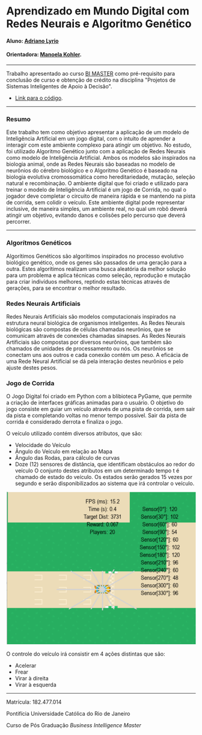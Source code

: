# Aprendizado em Mundo Digital com Redes Neurais e Algoritmo Genético

#### Aluno: [Adriano Lyrio](https://github.com/adrianolyrio)
#### Orientadora: [Manoela Kohler](https://github.com/manoelakohler).

---

Trabalho apresentado ao curso [BI MASTER](https://ica.puc-rio.ai/bi-master) como pré-requisito para conclusão de curso e obtenção de crédito na disciplina "Projetos de Sistemas Inteligentes de Apoio à Decisão".

- [Link para o código](https://github.com/adrianolyrio/ann_ga). 

---

### Resumo

Este trabalho tem como objetivo apresentar a aplicação de um modelo de Inteligência Artificial em um jogo digital, com o intuito de aprender a interagir com este ambiente complexo para atingir um objetivo.
No estudo, foi utilizado Algoritmo Genético junto com a aplicação de Redes Neurais como modelo de Inteligência Artificial. Ambos os modelos são inspirados na biologia animal, onde as Redes Neurais são baseadas no modelo de neurônios do cérebro biológico e o Algoritmo Genético é baseado na biologia evolutiva cromossomática como hereditariedade, mutação, seleção natural e recombinação.
O ambiente digital que foi criado e utilizado para treinar o modelo de Inteligência Artificial é um jogo de Corrida, no qual o jogador deve completar o circuito de maneira rápida e se mantendo na pista de corrida, sem colidir o veículo. Este ambiente digital pode representar inclusive, de maneira simples, um ambiente real, no qual um robô deverá atingir um objetivo, evitando danos e colisões pelo percurso que deverá percorrer.

---

### Algorítmos Genéticos

Algorítimos Genéticos são algorítimos inspirados no processo evolutivo biológico genético, onde os genes são passados de uma geração para a outra. Estes algorítimos realizam uma busca aleatória da melhor solução para um problema e aplica técnicas como seleção, reprodução e mutação para criar indivíduos melhores, reptindo estas técnicas através de gerações, para se encontrar o melhor resultado.

### Redes Neurais Artificiais

Redes Neurais Artificiais são modelos computacionais inspirados na estrutura neural biológica de organismos inteligentes. As Redes Neurais biológicas são compostas de células chamadas neurônios, que se comunicam através de conexões chamadas sinapses.
As Redes Neurais Artificiais são compostas por diversos neurônios, que também são chamados de unidades de processamento ou nós. Os neurônios se conectam uns aos outros e cada conexão contém um peso. A eficácia de uma Rede Neural Artificial se dá pela interação destes neurônios e pelo ajuste destes pesos.

### Jogo de Corrida

O Jogo Digital foi criado em Python com a blibioteca PyGame, que permite a criação de interfaces gráficas animadas para o usuário. O objetivo do jogo consiste em guiar um veículo através de uma pista de corrida, sem sair da pista e completando voltas no menor tempo possível. Sair da pista de corrida é considerado derrota e finaliza o jogo.
 
O veículo utilizado contém diversos atributos, que são:
- Velocidade do Veículo
- Ângulo do Veículo em relação ao Mapa
- Ângulo das Rodas, para cálculo de curvas
- Doze (12) sensores de distância, que identificam obstáculos ao redor do veículo
O conjunto destes atributos em um determinado tempo t é chamado de estado do veículo. Os estados serão gerados 15 vezes por segundo e serão disponibilizados ao sistema que irá controlar o veículo.

![Veículo](https://github.com/adrianolyrio/ann_ga/blob/master/screenshot/car_sensor.png?raw=true)

O controle do veículo irá consistir em 4 ações distintas que são:
- Acelerar
- Frear
- Virar à direita
- Virar à esquerda

---

Matrícula: 182.477.014

Pontifícia Universidade Católica do Rio de Janeiro

Curso de Pós Graduação *Business Intelligence Master*
